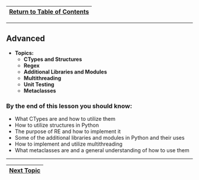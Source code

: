 |[Return to Table of Contents](/00-Table-of-Contents.md)|
|---|

---

## Advanced

* **Topics:**
  * **CTypes and Structures**
  * **Regex**
  * **Additional Libraries and Modules**
  * **Multithreading**
  * **Unit Testing**
  * **Metaclasses**

### By the end of this lesson you should know:

* What CTypes are and how to utilize them
* How to utilize structures in Python
* The purpose of RE and how to implement it
* Some of the additional libraries and modules in Python and their uses
* How to implement and utilize multithreading
* What metaclasses are and a general understanding of how to use them

---

|[Next Topic](/06_advanced/01_ctypes.md)|
|---|
